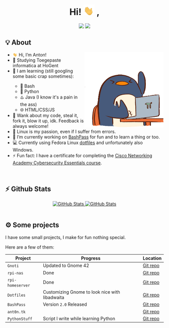 <div align="center">
   <h1>
      Hi! <img width="35" src="./assets/waving-hand.gif"> ,
   </h1>
   <a href="https://github.com/AntonVanAssche"><img width="15%" src="https://img.shields.io/badge/Github-2E3440?style=for-the-badge&logo=github&logoColor=white"></a>
   <a href="https://gitlab.com/AntonVanAssche"><img width="15%" src="https://img.shields.io/badge/Gitlab-2E3440?style=for-the-badge&logo=gitlab&logoColor=white"></a>
   <br>
</div>

<h2>💡 About</h2>

<img align="right"  width="50%" src="./assets/penguin.gif"/>

<ul>
   <li><img width="15" src="./assets/waving-hand.gif"/> Hi, I’m Anton!</li>
   <li>🏫 Studying Toegepaste informatica at HoGent</li>
   <li>🧠 I am learning (still googling some basic crap sometimes):</li>
      <ul>
         <li>🐚 Bash</li>
         <li>🐍 Python</li>
         <li>♨️ Java (I know it's a pain in the ass)</li>
         <li>🌐 HTML/CSS/JS</li>
      </ul>
   <li>👯 Wank about my code, steal it, fork it, blow it up, idk. Feedback is always welcome!</li>
   <li>🐧 Linux is my passion, even if I suffer from errors.</li>
   <li>👷 I’m currently working on <a href="https://github/AntonVanAssche/BashPass">BashPass</a> for fun and to learn a thing or too.</li>
   <li>💻 Currently using Fedora Linux <a href="https://github.com/AntonVanAssche/dotfiles">dotfiles</a> and unfortunately also Windows.</li>
   <li>⚡ Fun fact: I have a certificate for completing the <a href="https://www.credly.com/badges/9ee8cf32-505d-474f-8210-285248b698d0/public_url">Cisco Networking Academy Cybersecurity Essentials course</a>.
</ul>

<br>

<h2>⚡ Github Stats</h2>

<div align="center">
   <a href="https://github.com/AntonVanAssche">
      <img height="165em" alt="GitHub Stats" src="https://github-readme-stats.vercel.app/api?username=AntonVanAssche&count_private=true&show_icons=true&layout=compact&hide_border=true&theme=nord"/>
      <img height="165em" alt="GitHub Stats" src="https://github-readme-stats.vercel.app/api/top-langs/?username=AntonVanAssche&show_icons=true&layout=compact&hide_border=true&theme=nord"/>
   </a>
</div>

<br>

<h2>⚙️ Some projects</h2>

<p>I have some small projects, I make for fun nothing special.</p>
<p>Here are a few of them:</p>

| Project          | Progress                                       | Location                                                     |
| ---------------- | ---------------------------------------------- | ------------------------------------------------------------ |
| `Gnoti`          | Updated to Gnome 42                            | [Git repo](https://github.com/AntonVanAssche/gnoti)          |
| `rpi-nas`        | Done                                           | [Git repo](https://github.com/AntonVanAssche/rpi-nas)        |
| `rpi-homeserver` | Done                                           | [Git repo](https://github.com/AntonVanAssche/rpi-homeserver) |
| `Dotfiles`       | Customizing Gnome to look nice with libadwaita | [Git repo](https://github.com/AntonVanAssche/dotfiles)       |
| `BashPass`       | Version `2.0` Released                         | [Git repo](https://github.com/AntonVanAssche/bashpass)       |
| `ant0n.tk`       |                                                | [Git repo](https://github.com/AntonVanAssche/ant0n.tk)       |
| `PythonStuff`    | Script I write while learning Python           | [Git repo](https://github.com/AntonVanAssche/PythonStuff)    |
